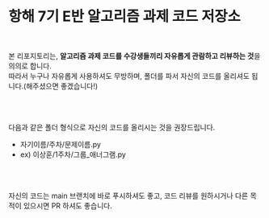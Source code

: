 # 항해 7기 E반 알고리즘 과제 코드 저장소

<br>

본 리포지토리는, **알고리즘 과제 코드를 수강생들끼리 자유롭게 관람하고 리뷰하는 것**을 의의로 합니다. <br>
따라서 누구나 자유롭게 사용하셔도 무방하며, 폴더를 파서 자신의 코드를 올리셔도 됩니다.(해주셨으면 좋겠습니다!)

<br><br>

다음과 같은 폴더 형식으로 자신의 코드를 올리시는 것을 권장드립니다.
- 자기이름/주차/문제이름.py
- ex) 이상훈/1주차/그룹_애너그램.py

<br><br>


자신의 코드는 main 브랜치에 바로 푸시하셔도 좋고, 코드 리뷰를 원하시거나 다른 목적이 있으시면 PR 하셔도 좋습니다.
